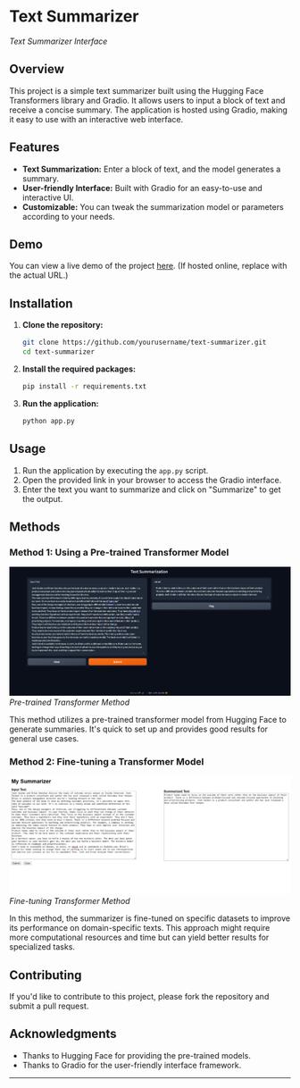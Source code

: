 # Text Summarizer

*Text Summarizer Interface*

## Overview

This project is a simple text summarizer built using the Hugging Face Transformers library and Gradio. It allows users to input a block of text and receive a concise summary. The application is hosted using Gradio, making it easy to use with an interactive web interface.

## Features

- **Text Summarization:** Enter a block of text, and the model generates a summary.
- **User-friendly Interface:** Built with Gradio for an easy-to-use and interactive UI.
- **Customizable:** You can tweak the summarization model or parameters according to your needs.

## Demo

You can view a live demo of the project [here](#). (If hosted online, replace with the actual URL.)

## Installation

1. **Clone the repository:**
   ```bash
   git clone https://github.com/yourusername/text-summarizer.git
   cd text-summarizer
   ```

2. **Install the required packages:**
   ```bash
   pip install -r requirements.txt
   ```

3. **Run the application:**
   ```bash
   python app.py
   ```

## Usage

1. Run the application by executing the `app.py` script.
2. Open the provided link in your browser to access the Gradio interface.
3. Enter the text you want to summarize and click on "Summarize" to get the output.

## Methods

### Method 1: Using a Pre-trained Transformer Model

![Method 1](https://github.com/Priyank911/Summarizer/blob/main/gradio.png)  
*Pre-trained Transformer Method*

This method utilizes a pre-trained transformer model from Hugging Face to generate summaries. It's quick to set up and provides good results for general use cases.

### Method 2: Fine-tuning a Transformer Model

![Method 2](https://github.com/Priyank911/Summarizer/blob/main/WithoutFrameWork.png)  
*Fine-tuning Transformer Method*

In this method, the summarizer is fine-tuned on specific datasets to improve its performance on domain-specific texts. This approach might require more computational resources and time but can yield better results for specialized tasks.

## Contributing

If you'd like to contribute to this project, please fork the repository and submit a pull request.

## Acknowledgments

- Thanks to Hugging Face for providing the pre-trained models.
- Thanks to Gradio for the user-friendly interface framework.

---
